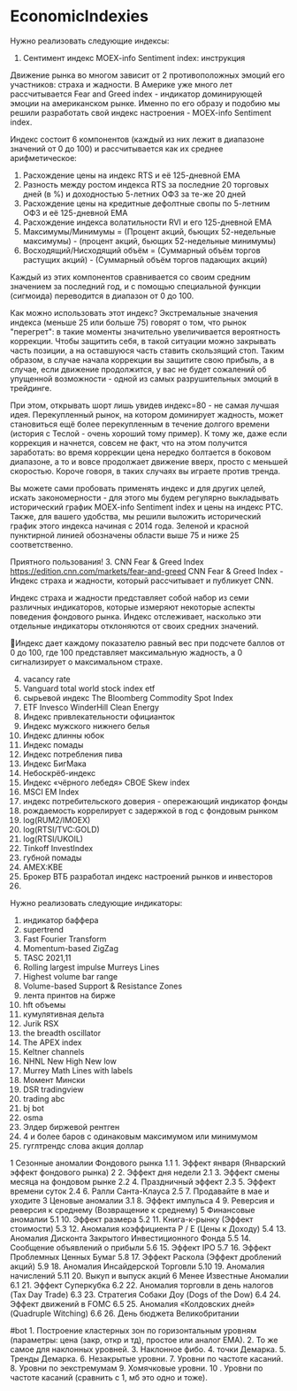 # EconomicIndexies



Нужно реализовать следующие индексы:

1. Сентимент индекс
  MOEX-info Sentiment index: инструкция

Движение рынка во многом зависит от 2 противоположных эмоций его участников: страха и жадности. В Америке уже много лет рассчитывается Fear and Greed index - индикатор доминирующей эмоции на американском рынке. Именно по его образу и подобию мы решили разработать свой индекс настроения - MOEX-info Sentiment index.

Индекс состоит 6 компонентов (каждый из них лежит в диапазоне значений от 0 до 100) и рассчитывается как их среднее арифметическое:

1) Расхождение цены на индекс RTS и её 125-дневной EMA
2) Разность между ростом индекса RTS за последние 20 торговых дней (в %) и доходностью 5-летних ОФЗ за те-же 20 дней
3) Расхождение цены на кредитные дефолтные свопы по 5-летним ОФЗ и её 125-дневной EMA
4) Расхождение индекса волатильности RVI и его 125-дневной EMA
5) Максимумы/Минимумы = (Процент акций, бьющих 52-недельные максимумы) - (процент акций, бьющих 52-недельные минимумы)
6) Восходящий/Нисходящий объём = (Суммарный объём торгов растущих акций) - (Суммарный объём торгов падающих акций)

Каждый из этих компонентов сравнивается со своим средним значением за последний год, и с помощью специальной функции (сигмоида) переводится в диапазон от 0 до 100.

Как можно использовать этот индекс?
Экстремальные значения индекса (меньше 25 или больше 75) говорят о том, что рынок "перегрет": в такие моменты значительно увеличивается вероятность коррекции. Чтобы защитить себя, в такой ситуации можно закрывать часть позиции, а на оставшуюся часть ставить скользящий стоп. Таким образом, в случае начала коррекции вы защитите свою прибыль, а в случае, если движение продолжится, у вас не будет сожалений об упущенной возможности - одной из самых разрушительных эмоций в трейдинге.

При этом, открывать шорт лишь увидев индекс=80 - не самая лучшая идея. Перекупленный рынок, на котором доминирует жадность, может становиться ещё более перекупленным в течение долгого времени (история с Теслой - очень хороший тому пример). К тому же, даже если коррекция и начнется, совсем не факт, что на этом получится заработать: во время коррекции цена нередко болтается в боковом диапазоне, а то и вовсе продолжает движение вверх, просто с меньшей скоростью. Короче говоря, в таких случаях вы играете против тренда.

Вы можете сами пробовать применять индекс и для других целей, искать закономерности - для этого мы будем регулярно выкладывать исторический график MOEX-info Sentiment index и цены на индекс РТС. Также, для вашего удобства, мы решили выложить исторический график этого индекса начиная с 2014 года. Зеленой и красной пунктирной линией обозначены области выше 75 и ниже 25 соответственно.

Приятного пользования!
3. CNN Fear & Greed Index  https://edition.cnn.com/markets/fear-and-greed
CNN Fear & Greed Index - Индекс страха и жадности, который рассчитывает и публикует CNN.

Индекс страха и жадности представляет собой набор из семи различных индикаторов, которые измеряют некоторые аспекты поведения фондового рынка. Индекс отслеживает, насколько эти отдельные индикаторы отклоняются от своих средних значений.

📍Индекс дает каждому показателю равный вес при подсчете баллов от 0 до 100, где 100 представляет максимальную жадность, а 0 сигнализирует о максимальном страхе.

4. vacancy rate
5. Vanguard total world stock index etf
6. сырьевой индекс The Bloomberg Commodity Spot Index
7. ETF Invesco WinderHill Clean Energy
8. Индекс привлекательности официанток
9. Индекс мужского нижнего белья
10. Индекс длинны юбок
11. Индекс помады
12. Индекс потребления пива
13. Индекс БигМака
14.  Небоскрёб-индекс
15.  Индекс «чёрного лебедя» CBOE Skew index
16.  MSCI EM Index
17.  индекс потребительского доверия - опережающий индикатор фонды
18.  рождаемость коррелирует с задержкой в год с фондовым рынком
19.  log(RUM2/IMOEX)
20.   log(RTSI/TVC:GOLD)
21.   log(RTSI/UKOIL)
22.   Tinkoff InvestIndex
23.    губной помады
24. AMEX:KBE
25. Брокер ВТБ разработал индекс настроений рынков и инвесторов
26. 
   



Нужно реализовать следующие индикаторы:
1. индикатор баффера
2. supertrend
3. Fast Fourier Transform
4. Momentum-based ZigZag
5. TASC 2021,11
6. Rolling largest impulse Murreys Lines
7. Highest volume bar range
8. Volume-based Support & Resistance Zones
9. лента принтов на бирже
10. hft объемы
11. кумулятивная дельта
12. Jurik RSX
13. the breadth oscillator
14. The APEX index
15. Keltner channels
16.  NHNL New High New low
17.  Murrey Math Lines with labels
18.  Момент Мински
19.   DSR tradingview
20.   trading abc
21.   bj bot
22.   osma
23.   Элдер биржевой рентген
24.   4 и более баров с одинаковым максимумом или минимумом
25.    гуглтрендс слова акция доллар



1 Сезонные аномалии Фондового рынка
1.1 1. Эффект января (Январский эффект фондового рынка)
2 2. Эффект дня недели
2.1 3. Эффект смены месяца на фондовом рынке
2.2 4. Праздничный эффект
2.3 5. Эффект времени суток
2.4 6. Ралли Санта-Клауса
2.5 7. Продавайте в мае и уходите
3 Ценовые аномалии
3.1 8. Эффект импульса
4 9. Реверсия и реверсия к среднему (Возвращение к среднему)
5 Финансовые аномалии
5.1 10. Эффект размера
5.2 11. Книга-к-рынку (Эффект стоимости)
5.3 12. Аномалия коэффициента P / E (Цены к Доходу)
5.4 13. Аномалия Дисконта Закрытого Инвестиционного Фонда
5.5 14. Сообщение объявлений о прибыли
5.6 15. Эффект IPO
5.7 16. Эффект Проблемных Ценных Бумаг
5.8 17. Эффект Раскола (Эффект дроблений акций)
5.9 18. Аномалия Инсайдерской Торговли
5.10 19. Аномалия начислений
5.11 20. Выкуп и выпуск акций
6 Менее Известные Аномалии
6.1 21. Эффект Суперкубка
6.2 22. Аномалия торговли в день налогов (Tax Day Trade)
6.3 23. Стратегия Собаки Доу (Dogs of the Dow)
6.4 24. Эффект движений в FOMC
6.5 25. Аномалия «Колдовских дней» (Quadruple Witching)
6.6 26. День бюджета Великобритании



#bot 1. Построение кластерных зон по горизонтальным уровням (параметры: цена (закр, откр и тд), простое или аналог ЕМА). 2. То же самое для наклонных уровней. 3. Наклонное фибо. 4. точки Демарка. 5. Тренды Демарка. 6. Незакрытые уровни. 7. Уровни по частоте касаний. 8. Уровни по эекстремумам 9. Хомячковые уровни. 10 . Уровни по частоте касаний (сравнить с 1, мб это одно и тоже).
